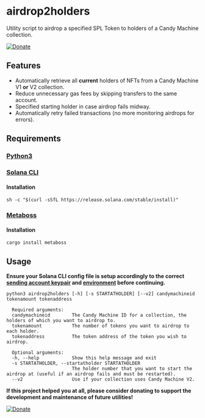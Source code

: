 # airdrop2holders
Utility script to airdrop a specified SPL Token to holders of a Candy Machine collection.

[![Donate](https://img.shields.io/badge/Donate-PayPal-green.svg)](https://www.paypal.com/donate/?hosted_button_id=KVTJPB8Z4DA8G)

## Features
- Automatically retrieve all **current** holders of NFTs from a Candy Machine V1 **or** V2 collection.
- Reduce unnecessary gas fees by skipping transfers to the same account.
- Specified starting holder in case airdrop fails midway.
- Automatically retry failed transactions (no more monitoring airdrops for errors).

## Requirements
### [Python3](https://www.python.org/downloads/)
### [Solana CLI](https://docs.solana.com/cli/install-solana-cli-tools)
#### Installation
```
sh -c "$(curl -sSfL https://release.solana.com/stable/install)"
```
### [Metaboss](https://github.com/samuelvanderwaal/metaboss)
#### Installation
```
cargo install metaboss
```
## Usage
**Ensure your Solana CLI config file is setup accordingly to the correct [sending account keypair](https://docs.solana.com/cli/transfer-tokens) and [environment](https://docs.solana.com/cli/choose-a-cluster) before continuing.**

```
python3 airdrop2holders [-h] [-s STARTATHOLDER] [--v2] candymachineid tokenamount tokenaddress
```
```
  Required arguments:
  candymachineid        The Candy Machine ID for a collection, the holders of which you want to airdrop to.
  tokenamount           The number of tokens you want to airdrop to each holder.
  tokenaddress          The token address of the token you wish to airdrop.
  
  Optional arguments:
  -h, --help            Show this help message and exit
  -s STARTATHOLDER, --startatholder STARTATHOLDER
                        The holder number that you want to start the airdrop at (useful if an airdrop fails and must be restarted).
  --v2                  Use if your collection uses Candy Machine V2.
```

**If this project helped you at all, please consider donating to support the development and maintenance of future utilities!**

[![Donate](https://img.shields.io/badge/Donate-PayPal-green.svg)](https://www.paypal.com/donate/?hosted_button_id=KVTJPB8Z4DA8G)
